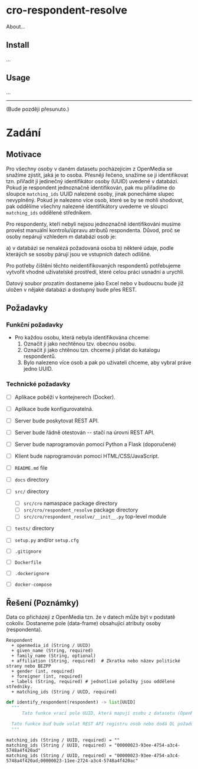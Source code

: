 # cro-respondent-resolve

About&hellip;

## Install

...

## Usage

...

--- 

(Bude později přesunuto.)

# Zadání

## Motivace

Pro všechny osoby v daném datasetu pocházejícim z OpenMedia se snažíme zjistit, jaká je to osoba. Přesněji řečeno, snažíme se ji identifikovat tzn. přiřadit ji jedinečný identifikátor osoby (UUID) uvedené v databázi. Pokud je respondent jednoznačně identifikován, pak mu přiřadíme do sloupce `matching_ids` UUID nalezené osoby, jinak ponecháme slupec nevyplněný. Pokud je nalezeno více osob, které se by se mohli shodovat,
pak oddělíme všechny nalezené identifikátory uvedeme ve sloupci `matching_ids` oddělené středníkem.

Pro respondenty, kteří nebyli nejsou jednoznačně identifikováni musíme provést manuální kontrolu/úpravu atributů respondenta. Důvod, proč se osoby nepárují vzhledem m databázi osob je:

a) v databázi se nenalézá požadovaná osoba
b) některé údaje, podle kteráých se sosoby párují jsou ve vstupních datech odlišné.

Pro potřeby čištění těchto neidentifikovaných respondentů potřebujeme vytvořit vhodné uživatelské prostředí, které celou práci usnadní a urychlí.

Datový soubor prozatím dostaneme jako Excel nebo v budoucnu bude již uložen v nějaké databázi a dostupný bude přes REST.

## Požadavky

### Funkční požadavky

- Pro každou osobu, která nebyla identifikována chceme:
  1. Označit ji jako nechtěnou tzv. obecnou osobu.
  2. Označit ji jako chtěnou tzn. chceme ji přidat do katalogu respondentů.
  3. Bylo nalezeno více osob a pak po uživateli chceme, aby vybral práve jedno UUID.

### Technické požadavky

- [ ] Aplikace poběží v kontejnerech (Docker).
- [ ] Aplikace bude konfigurovatelná.
- [ ] Server bude poskytovat REST API.
- [ ] Server bude řádně otestován -- stačí na úrovni REST API.
- [ ] Server bude naprogramován pomocí Python a Flask (doporučené)
- [ ] Klient bude naprogramován pomocí HTML/CSS/JavaScript.

- [ ] `README.md` file
- [ ] `docs` directory
- [ ] `src/` directory
  - [ ] `src/cro` namaspace package directory
  - [ ] `src/cro/respondent_resolve` package directory
  - [ ] `src/cro/respondent_resolve/__init__.py` top-level module
- [ ] `tests/` directory
- [ ] `setup.py` and/or `setup.cfg`
- [ ] `.gitignore`
- [ ] `Dockerfile`

- [ ] `.dockerignore`
- [ ] `docker-compose`

## Řešení (Poznámky)

Data co přicházejí z OpenMedia tzn. že v datech může být v podstatě cokoliv.
Dostaneme pole (data-frame) obsahující atributy osoby (respondenta).

```
Respondent
  + openmedia_id (String / UUID)
  + given_name (String, required)
  + family_name (String, optional)
  + affiliation (String, required)  # Zkratka nebo název politické strany nebo BEZPP
  + gender (int, required)
  + foreigner (int, required)
  + labels (String, required) # jednotlivé položky jsou oddělené středníky.
  + matching_ids (String / UUID, required)
```

```python
def identify_respondent(respondent) -> list[UUID]
  """
      Tato funkce vrací pole UUID, která mapují osobu z datasetu (OpenMedia) na osobu v katalogu (registru) osob.

  Tato funkce buď bude volat REST API registru osob nebo dodá DL požadovaný databázový dotaz.
  """
```

```
matching_ids (String / UUID, required) = ""
matching_ids (String / UUID, required) = "00000023-93ee-4754-a3c4-5748a4f420ad"
matching_ids (String / UUID, required) = "00000023-93ee-4754-a3c4-5748a4f420ad;00000023-11ee-2724-a3c4-5748a4f420ac"
```

